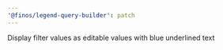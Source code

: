 ```yaml
---
'@finos/legend-query-builder': patch
---
```


Display filter values as editable values with blue underlined text
